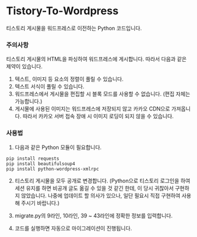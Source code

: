 # Tistory-To-Wordpress
티스토리 게시물을 워드프레스로 이전하는 Python 코드입니다.

### 주의사항
티스토리 게시물의 HTML을 파싱하여 워드프레스에 게시합니다.
따라서 다음과 같은 제약이 있습니다.
1. 텍스트, 이미지 등 요소의 정렬이 풀릴 수 있습니다.
2. 텍스트 서식이 풀릴 수 있습니다.
3. 워드프레스에서 게시물을 편집할 시 블록 모드를 사용할 수 없습니다. (편집 자체는 가능합니다.)
4. 게시물에 사용된 이미지는 워드프레스에 저장되지 않고 카카오 CDN으로 가져옵니다. 따라서 카카오 서버 접속 장애 시 이미지 로딩이 되지 않을 수 있습니다.

### 사용법
1. 다음과 같은 Python 모듈이 필요합니다.
```
pip install requests
pip install beautifulsoup4
pip install python-wordpress-xmlrpc
```

2. 티스토리 게시물을 모두 공개로 변경합니다.
(Python으로 티스토리 로그인을 하여 세션 유지를 하면 비공개 글도 옮길 수 있을 것 같긴 한데, 이 당시 귀찮아서 구현하지 않았습니다. 나중에 업데이트 할 의사가 있으나, 일단 필요시 직접 구현하여 사용해 주시기 바랍니다.)

3. migrate.py의 9라인, 10라인, 39 ~ 43라인에 정확한 정보를 입력합니다.

4. 코드를 실행하면 자동으로 마이그레이션이 진행됩니다.
